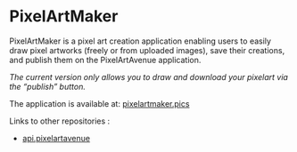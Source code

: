 # PixelArtMaker

PixelArtMaker is a pixel art creation application enabling users to easily draw pixel artworks (freely or from uploaded images), save their creations, and publish them on the PixelArtAvenue application.

_The current version only allows you to draw and download your pixelart via the “publish” button._

The application is available at: [pixelartmaker.pics](http://pixelartmaker.pics)

Links to other repositories :

- [api.pixelartavenue](https://github.com/louis-stintzy/api.pixelartavenue)
